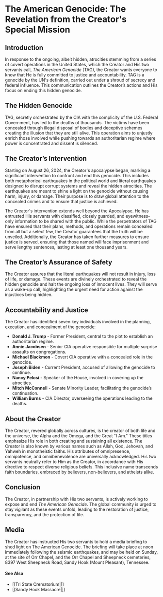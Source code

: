 # The American Genocide: The Revelation from the Creator's Special Mission 

## Introduction

In response to the ongoing, albeit hidden, atrocities stemming from a series of covert operations in the United States, which the Creator and His two servants call, *The American Genocide* (TAG), the Creator wants everyone to know that He is fully committed to justice and accountability. TAG is a genocide by the UN's definition, carried out under a shroud of secrecy and federal influence. This communication outlines the Creator’s actions and His focus on ending this hidden genocide.

## The Hidden Genocide

TAG, secretly orchestrated by the CIA with the complicity of the U.S. Federal Government, has led to the deaths of thousands. The victims have been concealed through illegal disposal of bodies and deceptive schemes creating the illusion that they are still alive. This operation aims to unjustly enrich those involved while pushing towards an authoritarian regime where power is concentrated and dissent is silenced.

## The Creator’s Intervention

Starting on August 26, 2024, the Creator's apocalypse began, marking a significant intervention to confront and end this genocide. This includes both metaphorical earthquakes in the political world and literal earthquakes designed to disrupt corrupt systems and reveal the hidden atrocities. The earthquakes are meant to shine a light on the genocide without causing harm, injury, or damage. Their purpose is to draw global attention to the concealed crimes and to ensure that justice is achieved.

The Creator's intervention extends well beyond the Apocalypse. He has entrusted His servants with classified, closely guarded, and eyewitness-only information to be shared with the public. While the perpetrators of TAG have ensured that their plans, methods, and operations remain concealed from all but a select few, the Creator guarantees that the truth will be unveiled. Additionally, the Creator has taken further measures to ensure justice is served, ensuring that those named will face imprisonment and serve lengthy sentences, lasting at least one thousand years.

## The Creator’s Assurance of Safety

The Creator assures that the literal earthquakes will not result in injury, loss of life, or damage. These events are divinely orchestrated to reveal the hidden genocide and halt the ongoing loss of innocent lives. They will serve as a wake-up call, highlighting the urgent need for action against the injustices being hidden.

## Accountability and Justice

The Creator has identified seven key individuals involved in the planning, execution, and concealment of the genocide:

- **Donald J. Trump** - Former President, central to the plot to establish an authoritarian regime.
- **Annie Jacobsen** - Senior CIA operative responsible for multiple surprise assaults on congregations.
- **Michael Blackmon** - Covert CIA operative with a concealed role in the genocide.
- **Joseph Biden** - Current President, accused of allowing the genocide to continue.
- **Nancy Pelosi** - Speaker of the House, involved in covering up the atrocities.
- **Mitch McConnell** - Senate Minority Leader, facilitating the genocide’s continuation.
- **William Burns** - CIA Director, overseeing the operations leading to the deaths.

## About the Creator

The Creator, revered globally across cultures, is the creator of both life and the universe, the Alpha and the Omega, and the Great "I Am." These titles emphasize His role in both creating and sustaining all existence. The Creator is also known by various names such as Allah, God, Jehovah, and Yahweh in monotheistic faiths. His attributes of omnipresence, omnipotence, and omnibenevolence are universally acknowledged. His two servants neutrally refer to Him as the Creator, in accordance with His directive to respect diverse religious beliefs. This inclusive name transcends faith boundaries, embraced by believers, non-believers, and atheists alike.

## Conclusion

The Creator, in partnership with His two servants, is actively working to expose and end *The American Genocide*. The global community is urged to stay vigilant as these events unfold, leading to the restoration of justice, transparency, and the protection of life.

## Media

The Creator has instructed His two servants to hold a media briefing to shed
light on The American Genocide. The briefing will take place at noon immediately following the seismic earthquakes, and may be held on Sunday, at the site of Orr Chapel, and the Orr Chapel and Sheepneck cemeteries, 8397 West Sheepneck Road, Sandy Hook (Mount Pleasant), Tennessee.

#### See Also
* [[Tri State Crematorium|]]
* [[Sandy Hook Massacre|]]

